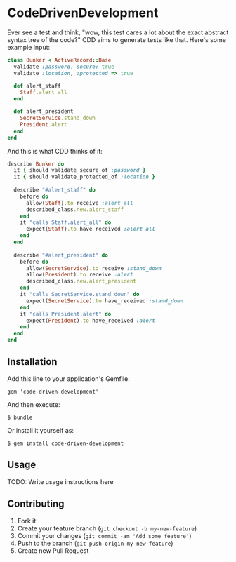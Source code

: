 # CodeDrivenDevelopment

Ever see a test and think, "wow, this test cares a lot about the exact abstract
syntax tree of the code?"  CDD aims to generate tests like that.  Here's some example input:

``` ruby
class Bunker < ActiveRecord::Base
  validate :password, secure: true
  validate :location, :protected => true

  def alert_staff
    Staff.alert_all
  end

  def alert_president
    SecretService.stand_down
    President.alert
  end
end
```

And this is what CDD thinks of it:

``` ruby
describe Bunker do
  it { should validate_secure_of :password }
  it { should validate_protected_of :location }
  
  describe "#alert_staff" do
    before do
      allow(Staff).to receive :alert_all
      described_class.new.alert_staff
    end
    it "calls Staff.alert_all" do
      expect(Staff).to have_received :alert_all
    end
  end
  
  describe "#alert_president" do
    before do
      allow(SecretService).to receive :stand_down
      allow(President).to receive :alert
      described_class.new.alert_president
    end
    it "calls SecretService.stand_down" do
      expect(SecretService).to have_received :stand_down
    end
    it "calls President.alert" do
      expect(President).to have_received :alert
    end
  end
end
```

## Installation

Add this line to your application's Gemfile:

    gem 'code-driven-development'

And then execute:

    $ bundle

Or install it yourself as:

    $ gem install code-driven-development

## Usage

TODO: Write usage instructions here

## Contributing

1. Fork it
2. Create your feature branch (`git checkout -b my-new-feature`)
3. Commit your changes (`git commit -am 'Add some feature'`)
4. Push to the branch (`git push origin my-new-feature`)
5. Create new Pull Request
